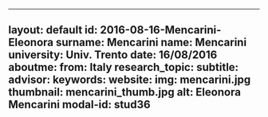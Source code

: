 ---
layout: default 
id: 2016-08-16-Mencarini-Eleonora
surname: Mencarini
name: Mencarini
university: Univ. Trento
date: 16/08/2016
aboutme: 
from: Italy
research_topic: 
subtitle: 
advisor: 
keywords: 
website: 
img: mencarini.jpg
thumbnail: mencarini_thumb.jpg
alt: Eleonora Mencarini
modal-id: stud36
------
